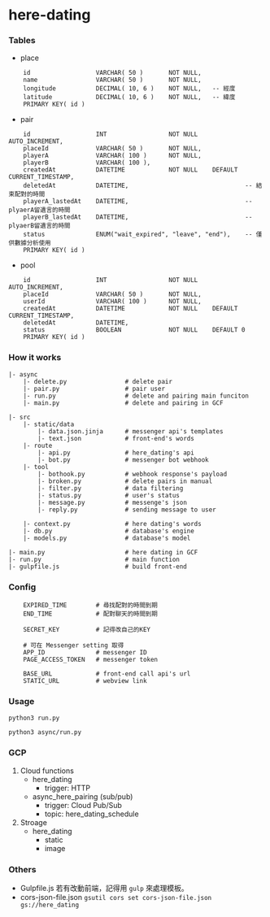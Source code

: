# here-dating

### Tables
- place
```
    id                  VARCHAR( 50 )       NOT NULL,
    name                VARCHAR( 50 )       NOT NULL,
    longitude           DECIMAL( 10, 6 )    NOT NULL,   -- 經度
    latitude            DECIMAL( 10, 6 )    NOT NULL,   -- 緯度
    PRIMARY KEY( id )
```
- pair
```
    id                  INT                 NOT NULL    AUTO_INCREMENT,
    placeId             VARCHAR( 50 )       NOT NULL,
    playerA             VARCHAR( 100 )      NOT NULL,
    playerB             VARCHAR( 100 ),
    createdAt           DATETIME        	NOT NULL    DEFAULT  CURRENT_TIMESTAMP,
    deletedAt           DATETIME,                                -- 結束配對的時間
    playerA_lastedAt    DATETIME,                                -- plyaerA留遺言的時間
    playerB_lastedAt    DATETIME,                                -- plyaerB留遺言的時間
    status              ENUM("wait_expired", "leave", "end"),    -- 僅供數據分析使用
    PRIMARY KEY( id )
```
- pool
```
    id                  INT                 NOT NULL    AUTO_INCREMENT,
    placeId             VARCHAR( 50 )       NOT NULL,
    userId              VARCHAR( 100 )      NOT NULL,
    createdAt           DATETIME        	NOT NULL    DEFAULT CURRENT_TIMESTAMP,
    deletedAt           DATETIME,                                                   
    status              BOOLEAN             NOT NULL    DEFAULT 0    
    PRIMARY KEY( id )
```

### How it works
```
|- async
    |- delete.py                # delete pair
    |- pair.py                  # pair user
    |- run.py                   # delete and pairing main funciton
    |- main.py                  # delete and pairing in GCF

|- src
    |- static/data
        |- data.json.jinja      # messenger api's templates
        |- text.json            # front-end's words
    |- route
        |- api.py               # here_dating's api
        |- bot.py               # messenger bot webhook
    |- tool
        |- bothook.py           # webhook response's payload
        |- broken.py            # delete pairs in manual
        |- filter.py            # data filtering
        |- status.py            # user's status
        |- message.py           # messenge's json
        |- reply.py             # sending message to user

    |- context.py               # here dating's words
    |- db.py                    # database's engine
    |- models.py                # database's model

|- main.py                      # here dating in GCF
|- run.py                       # main function
|- gulpfile.js                  # build front-end
```

### Config
```
    EXPIRED_TIME        # 尋找配對的時間到期
    END_TIME            # 配對聊天的時間到期

    SECRET_KEY          # 記得改自己的KEY

    # 可在 Messenger setting 取得
    APP_ID              # messenger ID
    PAGE_ACCESS_TOKEN   # messenger token

    BASE_URL            # front-end call api's url
    STATIC_URL          # webview link
```

### Usage
```
python3 run.py

python3 async/run.py
```

### GCP
1. Cloud functions
    - here_dating
        - trigger: HTTP
    - async_here_pairing (sub/pub)
        - trigger: Cloud Pub/Sub
        - topic: here_dating_schedule
2. Stroage
    - here_dating
        - static
        - image

### Others
- Gulpfile.js
若有改動前端，記得用 `gulp` 來處理模板。
- cors-json-file.json
`gsutil cors set cors-json-file.json gs://here_dating`

